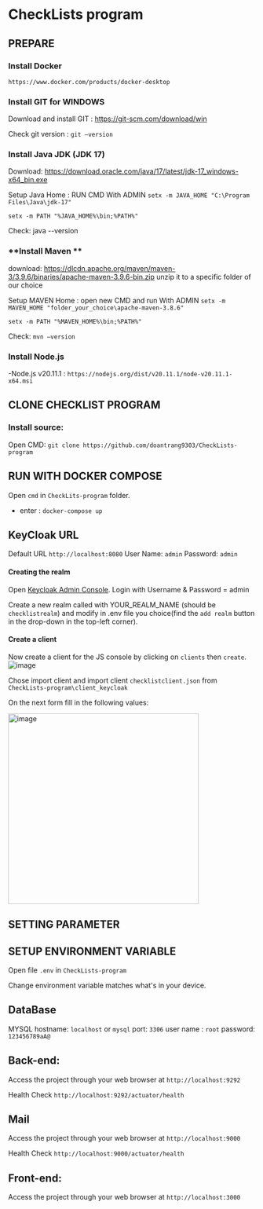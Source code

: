 # CheckLists program

## PREPARE

### **Install Docker**
`https://www.docker.com/products/docker-desktop`


### **Install GIT for WINDOWS**
 Download and install GIT : https://git-scm.com/download/win
 
 Check git version : `git –version`
 
### **Install Java JDK (JDK 17)**
Download:  https://download.oracle.com/java/17/latest/jdk-17_windows-x64_bin.exe 

Setup Java Home : RUN CMD With ADMIN
 `setx -m JAVA_HOME "C:\Program Files\Java\jdk-17" `

 `setx -m PATH "%JAVA_HOME%\bin;%PATH%" `
 
Check: java --version

 ### **Install Maven **
download: https://dlcdn.apache.org/maven/maven-3/3.9.6/binaries/apache-maven-3.9.6-bin.zip
unzip it to a specific folder of our choice

Setup MAVEN Home : open new CMD and run With ADMIN
 `setx -m MAVEN_HOME "folder_your_choice\apache-maven-3.8.6" `

 `setx -m PATH "%MAVEN_HOME%\bin;%PATH%"`
 
Check: `mvn –version `

### **Install Node.js**
-Node.js v20.11.1 :  ` https://nodejs.org/dist/v20.11.1/node-v20.11.1-x64.msi `

## CLONE CHECKLIST PROGRAM 
### Install source: 
Open CMD: ` git clone https://github.com/doantrang9303/CheckLists-program `

## RUN WITH DOCKER COMPOSE
Open `cmd` in `CheckLits-program` folder.
- enter : `docker-compose up`

## KeyCloak URL
Default URL
 `http://localhost:8080`
User Name: `admin`
Password: `admin`
#### Creating the realm

Open [Keycloak Admin Console](http://localhost:8080/admin/). Login with Username & Password = admin

Create a new realm called with YOUR_REALM_NAME (should be `checklistrealm`) and modify in .env file you choice(find the `add realm` button in the drop-down
in the top-left corner). 




#### Create a client
Now create a client for the JS console by clicking on `clients` then `create`.
![image](https://github.com/doantrang9303/CheckLists-program/assets/98958049/6b05dde4-c1ae-467c-b75b-49978b1c415d)

Chose import client and import client `checklistclient.json` from `CheckLists-program\client_keycloak` 

On the next form fill in the following values:

<img width="388" alt="image" src="https://github.com/doantrang9303/CheckLists-program/assets/133722717/e9583a1d-4af5-4a2a-a788-d9bc42707cc8">

####

## SETTING PARAMETER
## SETUP ENVIRONMENT VARIABLE
Open file `.env` in `CheckLists-program`

Change environment variable matches what's in your device.

## DataBase
MYSQL
hostname: `localhost` or `mysql`
port: `3306`
user name : `root`
password: `123456789aA@`

## Back-end:

Access the project through your web browser at `http://localhost:9292`

Health Check `http://localhost:9292/actuator/health`
## Mail

Access the project through your web browser at `http://localhost:9000`

Health Check `http://localhost:9000/actuator/health`

## Front-end:  

Access the project through your web browser at `http://localhost:3000`


















